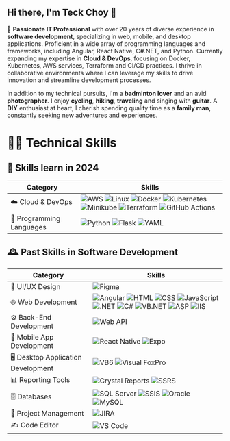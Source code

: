 ## Hi there, I'm Teck Choy 👋

🌟 **Passionate IT Professional** with over 20 years of diverse experience in **software development**, specializing in web, mobile, and desktop applications. Proficient in a wide array of programming languages and frameworks, including Angular, React Native, C#.NET, and Python. Currently expanding my expertise in **Cloud & DevOps**, focusing on Docker, Kubernetes, AWS services, Terraform and CI/CD practices. I thrive in collaborative environments where I can leverage my skills to drive innovation and streamline development processes.

In addition to my technical pursuits, I'm a **badminton lover** and an avid **photographer**. I enjoy **cycling**, **hiking**, **traveling** and singing with **guitar**. A **DIY** enthusiast at heart, I cherish spending quality time as a **family man**, constantly seeking new adventures and experiences.

# 👨‍💻 Technical Skills

## 🚀 Skills learn in 2024

|**Category**| **Skills**|
|-----|-----|
| ☁️ Cloud & DevOps | ![AWS](https://img.shields.io/badge/AWS-232F3E?style=flat-square&logo=amazonaws&logoColor=white) ![Linux](https://img.shields.io/badge/Linux-%252B100000?style=flat-square&logo=linux&logoColor=white) ![Docker](https://img.shields.io/badge/Docker-0db7f2?style=flat-square&logo=docker&logoColor=white) ![Kubernetes](https://img.shields.io/badge/Kubernetes-326CE5?style=flat-square&logo=kubernetes&logoColor=white) ![Minikube](https://img.shields.io/badge/Minikube-00BFFF?style=flat-square&logo=minikube&logoColor=white) ![Terraform](https://img.shields.io/badge/Terraform-7B42BC?style=flat-square&logo=terraform&logoColor=white) ![GitHub Actions](https://img.shields.io/badge/GitHub_Actions-2088FF?style=flat-square&logo=githubactions&logoColor=white) |
|🐍 Programming Languages |![Python](https://img.shields.io/badge/Python-3776AB?style=flat-square&logo=python&logoColor=white) ![Flask](https://img.shields.io/badge/Flask-000000?style=flat-square&logo=flask&logoColor=white) ![YAML](https://img.shields.io/badge/YAML-2300A2E0?style=flat-square&logo=yaml&logoColor=white) |


## 🕰️ Past Skills in Software Development

|**Category**| **Skills**|
|-----|-----|
|🎨 UI/UX Design |![Figma](https://img.shields.io/badge/Figma-%23F24E1E.svg?&style=flat-square&logo=figma&logoColor=white) |
|🌐 Web Development |![Angular](https://img.shields.io/badge/Angular-%23E23237.svg?&style=flat-square&logo=angular&logoColor=white) ![HTML](https://img.shields.io/badge/HTML-%23E34F26.svg?&style=flat-square&logo=html&logoColor=white) ![CSS](https://img.shields.io/badge/CSS-%231572B6.svg?&style=flat-square&logo=css&logoColor=white) ![JavaScript](https://img.shields.io/badge/JavaScript-%23F7DF1E.svg?&style=flat-square&logo=javascript&logoColor=white)  ![.NET](https://img.shields.io/badge/.NET-%2300518C.svg?&style=flat-square&logo=.net&logoColor=white) ![C#](https://img.shields.io/badge/C%23-%23239120.svg?&style=flat-square&logo=csharp&logoColor=white) ![VB.NET](https://img.shields.io/badge/VB.NET-%230072B5.svg?&style=flat-square&logo=visualstudio&logoColor=white) ![ASP](https://img.shields.io/badge/ASP%20Classic-%23007BFF.svg?&style=flat-square&logo=windows&logoColor=white) ![IIS](https://img.shields.io/badge/IIS-%2300A2E0.svg?style=flat-square&logo=iis&logoColor=white) |
|⚙️ Back-End Development |![Web API](https://img.shields.io/badge/Web%20API-%2304B8B1.svg?&style=flat-square&logo=dotnet&logoColor=white) |
|📱 Mobile App Development|![React Native](https://img.shields.io/badge/React%20Native-%2320232a.svg?&style=flat-square&logo=react&logoColor=%2361DAFB) ![Expo](https://img.shields.io/badge/Expo-1B1F24.svg?&style=flat-square&logo=expo&logoColor=white) |
|🖥 Desktop Application Development|![VB6](https://img.shields.io/badge/Visual%20Basic%206-%230072B5.svg?&style=flat-square&logo=visualstudio&logoColor=white) ![Visual FoxPro](https://img.shields.io/badge/Visual%20FoxPro-%23D4A98D.svg?&style=flat-square&logo=visualstudio&logoColor=white) |
|📊 Reporting Tools | ![Crystal Reports](https://img.shields.io/badge/Crystal%20Reports-%23E8D58A.svg?&style=flat-square&logo=adobe&logoColor=white) ![SSRS](https://img.shields.io/badge/SSRS-%234F5B93.svg?&style=flat-square&logo=microsoftsqlserver&logoColor=white) |
|🗄 Databases |![SQL Server](https://img.shields.io/badge/Microsoft%20SQL%20Server-%234F5B93.svg?&style=flat-square&logo=microsoftsqlserver&logoColor=white)  ![SSIS](https://img.shields.io/badge/SSIS-%234F5B93.svg?&style=flat-square&logo=microsoftsqlserver&logoColor=white)  ![Oracle](https://img.shields.io/badge/Oracle-F80000.svg?&style=flat-square&logo=oracle&logoColor=white) ![MySQL](https://img.shields.io/badge/MySQL-%234EA94B.svg?&style=flat-square&logo=mysql&logoColor=white) |
| 📅 Project Management | ![JIRA](https://img.shields.io/badge/JIRA-%2300051F.svg?&style=flat-square&logo=jirasoftware&logoColor=white) |
|✍️ Code Editor|![VS Code](https://img.shields.io/badge/Visual%20Studio%20Code-%23007ACC.svg?style=flat-square&logo=visual-studio-code&logoColor=white)|


<!--
**tcwong2024/tcwong2024** is a ✨ _special_ ✨ repository because its `README.md` (this file) appears on your GitHub profile.

Here are some ideas to get you started:

- 🔭 I’m currently working on ...
- 🌱 I’m currently learning ...
- 👯 I’m looking to collaborate on ...
- 🤔 I’m looking for help with ...
- 💬 Ask me about ...
- 📫 How to reach me: ...
- 😄 Pronouns: ...
- ⚡ Fun fact: ...
-->
